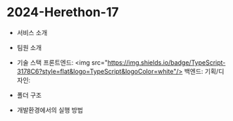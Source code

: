 # 2024-Herethon-17
- 서비스 소개

- 팀원 소개

- 기술 스택
프론트엔드: <img src="https://img.shields.io/badge/TypeScript-3178C6?style=flat&logo=TypeScript&logoColor=white"/>
백엔드:
기획/디자인: 

- 폴더 구조

- 개발환경에서의 실행 방법

  
